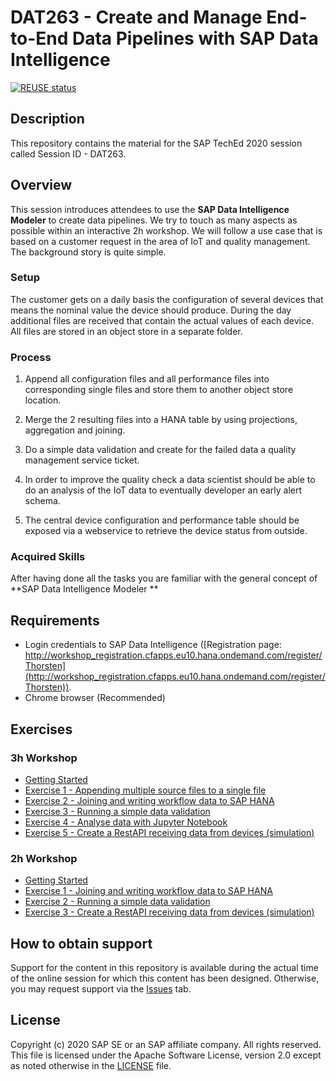 # DAT263 - Create and Manage End-to-End Data Pipelines with SAP Data Intelligence

[![REUSE status](https://api.reuse.software/badge/github.com/SAP-samples/teched2020-DAT263)](https://api.reuse.software/info/github.com/SAP-samples/teched2020-DAT263)

## Description

This repository contains the material for the SAP TechEd 2020 session called Session ID - DAT263.

## Overview

This session introduces attendees to use the **SAP Data Intelligence Modeler** to create data pipelines. We try to touch as many aspects as possible within an interactive 2h workshop. We will follow a use case that is based on a customer request in the area of IoT and quality management. The background story is quite simple.

### Setup
 The customer gets on a daily basis the configuration of several devices that means the nominal value the device should produce. During the day additional files are received that contain the actual values of each device. All files are stored in an object store in a separate folder.

### Process
1. Append all configuration files and all performance files into corresponding single files and store them to another object store location.

2. Merge the 2 resulting files into a HANA table by using projections, aggregation and joining.

3. Do a simple data validation and create for the failed data a quality management service ticket.

4. In order to improve the quality check a data scientist should be able to do an analysis of the IoT data to eventually developer an early alert schema.

5. The central device configuration and performance table should be exposed via a webservice to retrieve the device status from outside.

### Acquired Skills
After having done all the tasks you are familiar with the general concept of **SAP Data Intelligence Modeler **


## Requirements

  * Login credentials to SAP Data Intelligence ([Registration page: http://workshop_registration.cfapps.eu10.hana.ondemand.com/register/Thorsten](http://workshop_registration.cfapps.eu10.hana.ondemand.com/register/Thorsten)).
  * Chrome browser (Recommended)


## Exercises

### 3h Workshop

- [Getting Started](exercises/gettingstarted/)
- [Exercise 1 - Appending multiple source files to a single file](exercises/ex1/)
- [Exercise 2 - Joining and writing workflow data to SAP HANA](exercises/3h/ex2/)
- [Exercise 3 - Running a simple data validation](exercises/3h/ex3/)
- [Exercise 4 - Analyse data with Jupyter Notebook](exercises/3h/ex4/)
- [Exercise 5 - Create a RestAPI receiving data from devices (simulation)](exercises/3h/ex5/)

### 2h Workshop

- [Getting Started](exercises/gettingstarted/)
- [Exercise 1 - Joining and writing workflow data to SAP HANA](exercises/2h/ex2/)
- [Exercise 2 - Running a simple data validation](exercises/2h/ex3/)
- [Exercise 3 - Create a RestAPI receiving data from devices (simulation)](exercises/2h/ex5/)


## How to obtain support

Support for the content in this repository is available during the actual time of the online session for which this content has been designed. Otherwise, you may request support via the [Issues](../../issues) tab.

## License
Copyright (c) 2020 SAP SE or an SAP affiliate company. All rights reserved. This file is licensed under the Apache Software License, version 2.0 except as noted otherwise in the [LICENSE](LICENSES/Apache-2.0.txt) file.
